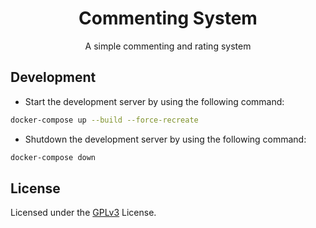 <h1 align="center">Commenting System</h1>

<p align="center">A simple commenting and rating system</p>

## Development

- Start the development server by using the following command:

```sh
docker-compose up --build --force-recreate
```

- Shutdown the development server by using the following command:

```sh
docker-compose down
```


## License

Licensed under the [GPLv3](LICENSE) License.
